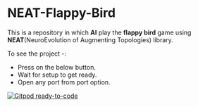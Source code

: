 # NEAT-Flappy-Bird

This is a repository in which **AI** play the **flappy bird** game using **NEAT**(NeuroEvolution of Augmenting Topologies) library.  

To see the project -:  
 - Press on the below button.  
 - Wait for setup to get ready.
 - Open any port from port option.
  
[![Gitpod ready-to-code](https://img.shields.io/badge/Gitpod-ready--to--code-blue?logo=gitpod)](https://gitpod.io/#https://github.com/ayush-2810/AI-Flappy-Bird)
